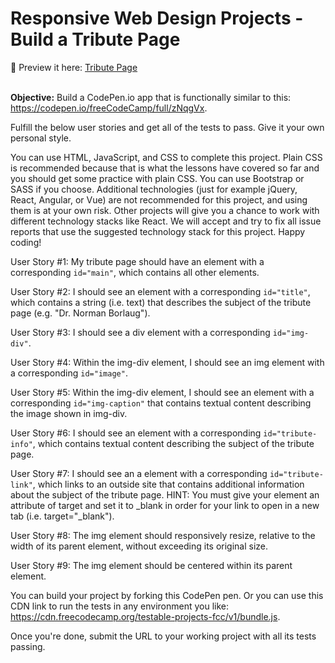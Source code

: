 # Responsive Web Design Projects - Build a Tribute Page

💾 Preview it here: [Tribute Page](https://tributepageproject.netlify.app/)
<br>
<br>

<strong>Objective:</strong> Build a CodePen.io app that is functionally similar to this: https://codepen.io/freeCodeCamp/full/zNqgVx.

Fulfill the below user stories and get all of the tests to pass. Give it your own personal style.

You can use HTML, JavaScript, and CSS to complete this project. Plain CSS is recommended because that is what the lessons have covered so far and you should get some practice with plain CSS. You can use Bootstrap or SASS if you choose. Additional technologies (just for example jQuery, React, Angular, or Vue) are not recommended for this project, and using them is at your own risk. Other projects will give you a chance to work with different technology stacks like React. We will accept and try to fix all issue reports that use the suggested technology stack for this project. Happy coding!

User Story #1: My tribute page should have an element with a corresponding ```id="main"```, which contains all other elements.

User Story #2: I should see an element with a corresponding ```id="title"```, which contains a string (i.e. text) that describes the subject of the tribute page (e.g. "Dr. Norman Borlaug").

User Story #3: I should see a div element with a corresponding ```id="img-div"```.

User Story #4: Within the img-div element, I should see an img element with a corresponding ```id="image"```.

User Story #5: Within the img-div element, I should see an element with a corresponding ```id="img-caption"``` that contains textual content describing the image shown in img-div.

User Story #6: I should see an element with a corresponding ```id="tribute-info"```, which contains textual content describing the subject of the tribute page.

User Story #7: I should see an a element with a corresponding ```id="tribute-link"```, which links to an outside site that contains additional information about the subject of the tribute page. HINT: You must give your element an attribute of target and set it to _blank in order for your link to open in a new tab (i.e. target="_blank").

User Story #8: The img element should responsively resize, relative to the width of its parent element, without exceeding its original size.

User Story #9: The img element should be centered within its parent element.

You can build your project by forking this CodePen pen. Or you can use this CDN link to run the tests in any environment you like: https://cdn.freecodecamp.org/testable-projects-fcc/v1/bundle.js.

Once you're done, submit the URL to your working project with all its tests passing.

